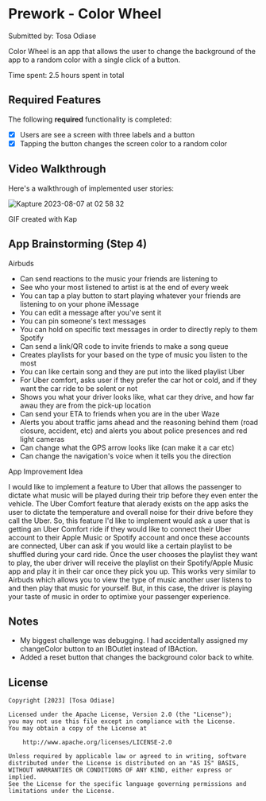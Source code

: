 # Prework - Color Wheel

Submitted by: Tosa Odiase

Color Wheel is an app that allows the user to change the background of the app to a random color with a single click of a button.

Time spent: 2.5 hours spent in total

## Required Features

The following **required** functionality is completed:

- [X] Users are see a screen with three labels and a button
- [X] Tapping the button changes the screen color to a random color
 
## Video Walkthrough

Here's a walkthrough of implemented user stories:

![Kapture 2023-08-07 at 02 58 32](https://github.com/TosaOdiase/ColorWheel/assets/140124217/ac9064d2-e7db-4391-8344-ed19c0856395)


GIF created with Kap 

## App Brainstorming (Step 4)
Airbuds 
 - Can send reactions to the music your friends are listening to
 - See who your most listened to artist is at the end of every week
 - You can tap a play button to start playing whatever your friends are listening to on your phone
iMessage
- You can edit a message after you've sent it
- You can pin someone's text messages
- You can hold on specific text messages in order to directly reply to them
Spotify
- Can send a link/QR code to invite friends to make a song queue
- Creates playlists for your based on the type of music you listen to the most
- You can like certain song and they are put into the liked playlist
Uber
- For Uber comfort, asks user if they prefer the car hot or cold, and if they want the car ride to be solent or not
- Shows you what your driver looks like, what car they drive, and how far awau they are from the pick-up location
- Can send your ETA to friends when you are in the uber
Waze
- Alerts you about traffic jams ahead and the reasoning behind them (road closure, accident, etc) and alerts you about police presences and red light cameras
- Can change what the GPS arrow looks like (can make it a car etc)
- Can change the navigation's voice when it tells you the direction

App Improvement Idea 

 I would like to implement a feature to Uber that allows the passenger to dictate what music will be played during their trip before they even enter the vehicle. The Uber Comfort feature that alerady exists on the app asks the user to dictate the temperature and overall noise for their drive before they call the Uber. So, this feature I'd like to implement would ask a user that is getting an Uber Comfort ride if they would like to connect their Uber account to their Apple Music or Spotify account and once these accounts are connected, Uber can ask if you would like a certain playlist to be shuffled during your card ride. Once the user chooses the playlist they want to play, the uber driver will receive the playlist on their Spotify/Apple Music app and play it in their car once they pick you up. This works very similar to Airbuds which allows you to view the type of music another user listens to and then play that music for yourself. But, in this case, the driver is playing your taste of music in order to optimixe your passenger experience.
 
## Notes

- My biggest challenge was debugging. I had accidentally assigned my changeColor button to an IBOutlet instead of IBAction.
- Added a reset button that changes the background color back to white. 


## License

    Copyright [2023] [Tosa Odiase]

    Licensed under the Apache License, Version 2.0 (the "License");
    you may not use this file except in compliance with the License.
    You may obtain a copy of the License at

        http://www.apache.org/licenses/LICENSE-2.0

    Unless required by applicable law or agreed to in writing, software
    distributed under the License is distributed on an "AS IS" BASIS,
    WITHOUT WARRANTIES OR CONDITIONS OF ANY KIND, either express or implied.
    See the License for the specific language governing permissions and
    limitations under the License.

